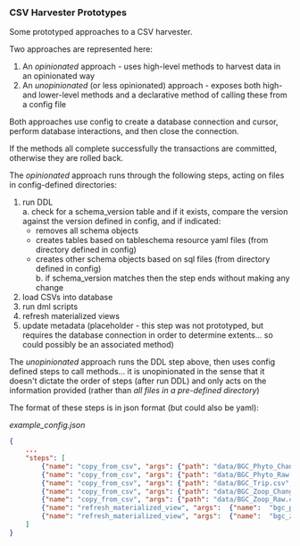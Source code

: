 ### CSV Harvester Prototypes

Some prototyped approaches to a CSV harvester.

Two approaches are represented here:
1. An _opinionated_ approach - uses high-level methods to harvest data in an opinionated way
2. An _unopinionated_ (or less opinionated) approach - exposes both high- and lower-level methods and a declarative method of calling these from a config file

Both approaches use config to create a database connection and cursor, perform database interactions, and then close the connection.

If the methods all complete successfully the transactions are committed, otherwise they are rolled back.

The _opinionated_ approach runs through the following steps, acting on files in config-defined directories:

1. run DDL  
  a. check for a schema_version table and if it exists, compare the version against the version defined in config, and if indicated:  
    * removes all schema objects
    * creates tables based on tableschema resource yaml files (from directory defined in config)
    * creates other schema objects based on sql files (from directory defined in config)  
  b. if schema_version matches then the step ends without making any change  
2. load CSVs into database
3. run dml scripts
4. refresh materialized views
5. update metadata (placeholder - this step was not prototyped, but requires the database connection in order to determine extents... so could possibly be an associated method)

The _unopinionated_ approach runs the DDL step above, then uses config defined steps to call methods... it is unopinionated in the sense that it doesn't dictate the order of steps (after run DDL) and only acts on the information provided (rather than _all files in a pre-defined directory_)  

The format of these steps is in json format (but could also be yaml):

_example_config.json_
```json
{
    ...
    "steps": [
        {"name": "copy_from_csv", "args": {"path": "data/BGC_Phyto_ChangeLog.csv","truncate": "true"}},
        {"name": "copy_from_csv", "args": {"path": "data/BGC_Phyto_Raw.csv","truncate": "true"}},
        {"name": "copy_from_csv", "args": {"path": "data/BGC_Trip.csv","truncate": "true"}},
        {"name": "copy_from_csv", "args": {"path": "data/BGC_Zoop_ChangeLog.csv","truncate": "true"}},
        {"name": "copy_from_csv", "args": {"path": "data/BGC_Zoop_Raw.csv","truncate": "true"}},
        {"name": "refresh_materialized_view", "args":  {"name":  "bgc_phyto_aggregation"}},
        {"name": "refresh_materialized_view", "args":  {"name":  "bgc_zoop_aggregation"}}
    ]
}
```
